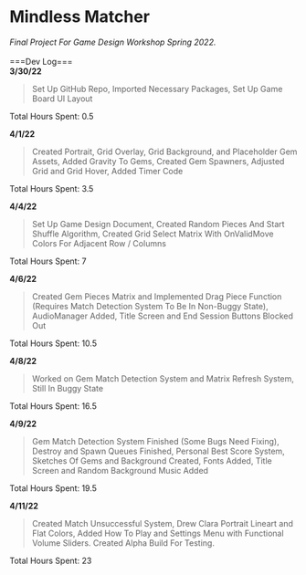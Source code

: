 # Mindless Matcher
*Final Project For Game Design Workshop Spring 2022.*
<br/><br />
===Dev Log===<br />
**3/30/22**
> Set Up GitHub Repo, Imported Necessary Packages, Set Up Game Board UI Layout

Total Hours Spent: 0.5

**4/1/22**
> Created Portrait, Grid Overlay, Grid Background, and Placeholder Gem Assets, Added Gravity To Gems, Created Gem Spawners, Adjusted Grid and Grid Hover, Added Timer Code

Total Hours Spent: 3.5

**4/4/22**
> Set Up Game Design Document, Created Random Pieces And Start Shuffle Algorithm, Created Grid Select Matrix With OnValidMove Colors For Adjacent Row / Columns

Total Hours Spent: 7

**4/6/22**
> Created Gem Pieces Matrix and Implemented Drag Piece Function (Requires Match Detection System To Be In Non-Buggy State), AudioManager Added, Title Screen and End Session Buttons Blocked Out

Total Hours Spent: 10.5

**4/8/22**
> Worked on Gem Match Detection System and Matrix Refresh System, Still In Buggy State

Total Hours Spent: 16.5

**4/9/22**
> Gem Match Detection System Finished (Some Bugs Need Fixing), Destroy and Spawn Queues Finished, Personal Best Score System, Sketches Of Gems and Background Created, Fonts Added, Title Screen and Random Background Music Added

Total Hours Spent: 19.5

**4/11/22**
> Created Match Unsuccessful System, Drew Clara Portrait Lineart and Flat Colors, Added How To Play and Settings Menu with Functional Volume Sliders. Created Alpha Build For Testing.

Total Hours Spent: 23
